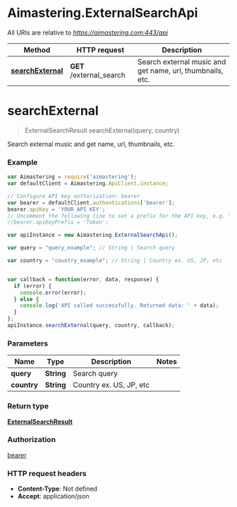 # Aimastering.ExternalSearchApi

All URIs are relative to *https://aimastering.com:443/api*

Method | HTTP request | Description
------------- | ------------- | -------------
[**searchExternal**](ExternalSearchApi.md#searchExternal) | **GET** /external_search | Search external music and get name, url, thumbnails, etc.


<a name="searchExternal"></a>
# **searchExternal**
> ExternalSearchResult searchExternal(query, country)

Search external music and get name, url, thumbnails, etc.

### Example
```javascript
var Aimastering = require('aimastering');
var defaultClient = Aimastering.ApiClient.instance;

// Configure API key authorization: bearer
var bearer = defaultClient.authentications['bearer'];
bearer.apiKey = 'YOUR API KEY';
// Uncomment the following line to set a prefix for the API key, e.g. "Token" (defaults to null)
//bearer.apiKeyPrefix = 'Token';

var apiInstance = new Aimastering.ExternalSearchApi();

var query = "query_example"; // String | Search query

var country = "country_example"; // String | Country ex. US, JP, etc


var callback = function(error, data, response) {
  if (error) {
    console.error(error);
  } else {
    console.log('API called successfully. Returned data: ' + data);
  }
};
apiInstance.searchExternal(query, country, callback);
```

### Parameters

Name | Type | Description  | Notes
------------- | ------------- | ------------- | -------------
 **query** | **String**| Search query | 
 **country** | **String**| Country ex. US, JP, etc | 

### Return type

[**ExternalSearchResult**](ExternalSearchResult.md)

### Authorization

[bearer](../README.md#bearer)

### HTTP request headers

 - **Content-Type**: Not defined
 - **Accept**: application/json

